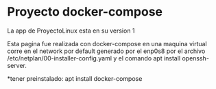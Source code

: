 # Proyecto docker-compose
La app de ProyectoLinux esta en su version 1

Esta pagina fue realizada con docker-compose en una maquina virtual 
corre en el network por default generado por el enp0s8
por el archivo /etc/netplan/00-installer-config.yaml y el comando apt install openssh-server.

*tener preinstalado: apt install docker-compose

